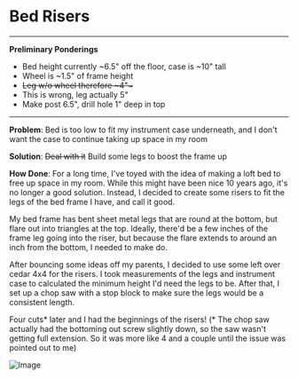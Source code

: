 # Bed Risers
---
**Preliminary Ponderings**
- Bed height currently ~6.5" off the floor, case is ~10" tall
- Wheel is ~1.5" of frame height
- ~~Leg w/o wheel therefore ~4"~~~
- This is wrong, leg actually 5"
- Make post 6.5", drill hole 1" deep in top

---

**Problem**: Bed is too low to fit my instrument case underneath, and I don't want the case to continue taking up space in my room

**Solution**: ~~Deal with it~~ Build some legs to boost the frame up

**How Done**: For a long time, I've toyed with the idea of making a loft bed to free up space in my room. While this might have been nice 10 years ago, it's no longer a good solution. Instead, I decided to create some risers to fit the legs of the bed frame I have, and call it good.

My bed frame has bent sheet metal legs that are round at the bottom, but flare out into triangles at the top. Ideally, there'd be a few inches of the frame leg going into the riser, but because the flare extends to around an inch from the bottom, I needed to make do.

After bouncing some ideas off my parents, I decided to use some left over cedar 4x4 for the risers. I took measurements of the legs and instrument case to calculated the minimum height I'd need the legs to be. After that, I set up a chop saw with a stop block to make sure the legs would be a consistent length.  

Four cuts\* later and I had the beginnings of the risers! (\* The chop saw actually had the bottoming out screw slightly down, so the saw wasn't getting full extension. So it was more like 4 and a couple until the issue was pointed out to me)

 ![Image](https://github.com/i-like-crows/The-Index/blob/main/Bed-Riser/Pics/blocks_on_bench.JPG)
